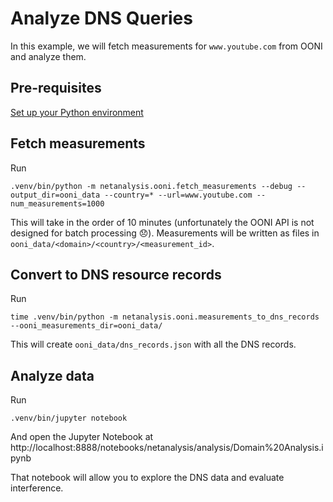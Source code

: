 # Analyze DNS Queries

In this example, we will fetch measurements for `www.youtube.com` from OONI and analyze them.

## Pre-requisites

[Set up your Python environment](../../python_env.md)

## Fetch measurements

Run

```
.venv/bin/python -m netanalysis.ooni.fetch_measurements --debug --output_dir=ooni_data --country=* --url=www.youtube.com --num_measurements=1000
```

This will take in the order of 10 minutes (unfortunately the OONI API is not designed for batch processing 😞). Measurements will be written as files in  `ooni_data/<domain>/<country>/<measurement_id>`.

## Convert to DNS resource records

Run
```
time .venv/bin/python -m netanalysis.ooni.measurements_to_dns_records --ooni_measurements_dir=ooni_data/
```

This will create `ooni_data/dns_records.json` with all the DNS records.

## Analyze data

Run

```
.venv/bin/jupyter notebook
```

And open the Jupyter Notebook at http://localhost:8888/notebooks/netanalysis/analysis/Domain%20Analysis.ipynb

That notebook will allow you to explore the DNS data and evaluate interference.
